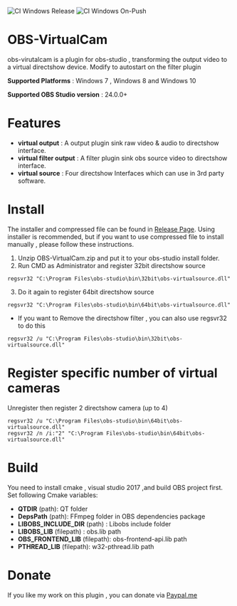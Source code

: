 ![CI Windows Release](https://github.com/Fenrirthviti/obs-virtual-cam/workflows/CI%20Windows%20Release/badge.svg) ![CI Windows On-Push](https://github.com/Fenrirthviti/obs-virtual-cam/workflows/CI%20Windows%20On-Push/badge.svg)

# OBS-VirtualCam
obs-virutalcam is a plugin for obs-studio , transforming the output video to a virtual directshow device.
Modify to autostart on the filter plugin

**Supported Platforms** : Windows 7 , Windows 8 and Windows 10

**Supported OBS Studio version** : 24.0.0+

# Features
* **virtual output** : A output plugin sink raw video & audio to directshow interface.
* **virtual filter output** : A filter plugin sink obs source video to directshow interface.
* **virtual source** : Four directshow Interfaces which can use in 3rd party software.

# Install
The installer and compressed file can be found in [Release Page](https://github.com/Fenrirthviti/obs-virtual-cam/releases). Using installer is recommended, but if you want to use compressed file to install manually , please follow these instructions.

1. Unzip OBS-VirtualCam.zip and put it to your obs-studio install folder.
2. Run CMD as Administrator and register 32bit directshow source
```
regsvr32 "C:\Program Files\obs-studio\bin\32bit\obs-virtualsource.dll"
```
3. Do it again to register 64bit directshow source
```
regsvr32 "C:\Program Files\obs-studio\bin\64bit\obs-virtualsource.dll"
```
- If you want to Remove the directshow filter , you can also use regsvr32 to do this
```
regsvr32 /u "C:\Program Files\obs-studio\bin\32bit\obs-virtualsource.dll"
```

# Register specific number of virtual cameras
Unregister then register 2 directshow camera (up to 4)
```
regsvr32 /u "C:\Program Files\obs-studio\bin\64bit\obs-virtualsource.dll"
regsvr32 /n /i:"2" "C:\Program Files\obs-studio\bin\64bit\obs-virtualsource.dll"
```


# Build
You need to install cmake , visual studio 2017 ,and build OBS project first.
Set following Cmake variables:
- **QTDIR** (path): QT folder
- **DepsPath** (path): FFmpeg folder in OBS dependencies package
- **LIBOBS_INCLUDE_DIR** (path) : Libobs  include folder
- **LIBOBS_LIB** (filepath) : obs.lib path
- **OBS_FRONTEND_LIB** (filepath): obs-frontend-api.lib path
- **PTHREAD_LIB** (filepath): w32-pthread.lib path

# Donate
If you like my work on this plugin , you can donate via [Paypal.me](https://www.paypal.me/obsvirtualcam)
